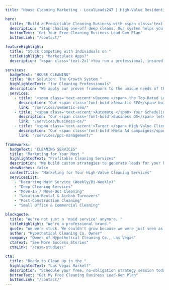 ```yaml
---
title: "House Cleaning Marketing - LocalLeads247 | High-Value Residential & Commercial Cleaning Lead Generation for Las Vegas"

hero:
  title: "Build a Predictable Cleaning Business with <span class='text-accent/85'>Recurring Revenue</span>"
  description: "Stop chasing one-off deep cleans. Our system helps you attract and retain high-value weekly and bi-weekly residential and commercial cleaning clients in <span class='font-bold'>Las Vegas.</span>"
  buttonText: "Get Your Free Cleaning Business Lead-Gen Plan"
  buttonLink: "/contact/"

featureHighlight:
  title: "Stuck Competing with Individuals on "
  titleHighlight: "Marketplace Apps?"
  description: "<span class='text-2xl'>You run a professional, insured business, but you're constantly being undercut by solo cleaners on apps who compete on price alone. It's a race to the bottom that makes it impossible to scale, hire staff, and build a real company. <span class='text-accent/85'>It's time to build a premium brand that attracts clients who value reliability and quality.</span></span>"

services:
  badgeText: "HOUSE CLEANING"
  title: "Our Solution: The Growth System "
  highlightedText: "for Cleaning Professionals"
  description: "We apply our proven framework to the unique needs of the Las Vegas residential and commercial cleaning industry."
  services:
    - title: "<span class='text-accent'>Become </span> the Top-Rated Local Service"
      description: "Our <span class='font-bold'>Semantic SEO</span> builds your authority for key terms like 'house cleaning services Summerlin' and 'best maid service Las Vegas,' making you the trusted, professional choice for homeowners."
      link: "/services/semantic-seo/"
    - title: "<span class='text-accent'>Automate </span> Your Scheduling & Billing"
      description: "Our <span class='font-bold'>Business OS</span> lets clients book online, manages your recurring cleaning schedules, sends automated appointment reminders, and handles recurring payments, freeing you up to focus on growth."
      link: "/services/business-os/"
    - title: "<span class='text-accent'>Target </span> High-Value Clients"
      description: "Our <span class='font-bold'>Meta Ad campaigns</span> can target new movers, busy professionals, and residents in affluent neighborhoods, putting your premium cleaning packages in front of clients most likely to sign up for recurring service."
      link: "/services/ppc-management/"

frameworks:
  badgeText: "CLEANING SERVICES"
  title: "Marketing for Your Most "
  highlightedText: "Profitable Cleaning Services"
  description: "We build custom strategies to generate leads for your highest-margin services:"
  showNiches: false
  contentTitle: "Marketing for Your High-Value Cleaning Services"
  servicesList:
    - "Recurring Maid Service (Weekly/Bi-Weekly)"
    - "Deep Cleaning Services"
    - "Move-In / Move-Out Cleaning"
    - "Vacation Rental & Airbnb Turnovers"
    - "Post-Construction Cleaning"
    - "Small Office & Commercial Cleaning"

blockquote:
  title: "We're not just a 'maid service' anymore. "
  titleHighlight: "We're a professional brand."
  quote: "We were stuck. We couldn't grow because we were just seen as another cheap cleaning option. LocalLeads247 helped us build a professional website and a marketing system that attracts clients who want a reliable, high-quality service. Our recurring client base has doubled, and we've finally been able to hire and train a real team."
  author: "Hypothetical Cleaning Co. Owner"
  company: "Owner of Hypothetical Cleaning Co., Las Vegas"
  ctaText: "See More Success Stories"
  ctaLink: "/case-studies/"

cta:
  title: "Ready to Clean Up in the "
  highlightedText: "Las Vegas Market?"
  description: "Schedule your free, no-obligation strategy session today. We'll show you the exact blueprint we'd use to build a steady pipeline of profitable, recurring cleaning clients for your business."
  buttonText: "Get My Free Cleaning Business Lead-Gen Plan"
  buttonLink: "/contact/"
---
```

